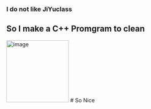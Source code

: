 ### I do not like JiYuclass
## So I make a C++ Promgram to clean
<img width="163" alt="image" src="https://github.com/user-attachments/assets/88658c2a-0007-435c-8072-78dc374f86d1" />
# So Nice

